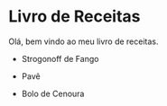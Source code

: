 # Livro de Receitas

Olá, bem vindo ao meu livro de receitas.

- Strogonoff de Fango

- Pavê

- Bolo de Cenoura




